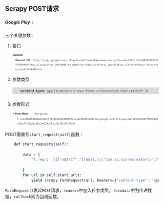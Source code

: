 ## Scrapy POST请求

##### Google Play：

三个关键参数：

1. 接口
   

   ![](https://raw.githubusercontent.com/windsoul124/blogPic/main/img/image-20210913185841145.png)

2. 参数类型
   

   ![image-20210913185853213](https://raw.githubusercontent.com/windsoul124/blogPic/main/img/image-20210913185853213.png)

3. 参数形式

   

   ![image-20210913190045806](https://raw.githubusercontent.com/windsoul124/blogPic/main/img/image-20210913190045806.png)

   

POST需重写`start_request(self)`函数：

```python
    def start_requests(self):

        data = {
            'f.req': '[[["xdSrCf","[[null,[\\"com.sc.scorecreator\\",7],[]]]",null,"1"]]]',
           
        }
        for url in self.start_urls:
            yield scrapy.FormRequest(url, headers={"content-type": "application/x-www-form-urlencoded"}, formdata=data, callback=self.parse)
```

`FormRequest()`发起`POST`请求，`headers`中加入传参类型，`formdata`中为传递数据，`callback`则为回调函数。



